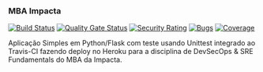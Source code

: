  ### MBA Impacta 

[![Build Status](https://app.travis-ci.com/Rafyy2102/devopslab-es21.svg?branch=main)](https://app.travis-ci.com/Rafyy2102/devopslab-es21) [![Quality Gate Status](https://sonarcloud.io/api/project_badges/measure?project=labdevops21&metric=alert_status)](https://sonarcloud.io/summary/new_code?id=labdevops21) 
[![Security Rating](https://sonarcloud.io/api/project_badges/measure?project=labdevops21&metric=security_rating)](https://sonarcloud.io/summary/new_code?id=labdevops21)
[![Bugs](https://sonarcloud.io/api/project_badges/measure?project=labdevops21&metric=bugs)](https://sonarcloud.io/summary/new_code?id=labdevops21) [![Coverage](https://sonarcloud.io/api/project_badges/measure?project=labdevops21&metric=coverage)](https://sonarcloud.io/summary/new_code?id=labdevops21)

 Aplicação Simples em Python/Flask com teste usando Unittest integrado ao Travis-CI fazendo deploy no Heroku para a disciplina de DevSecOps & SRE Fundamentals do MBA da Impacta. 